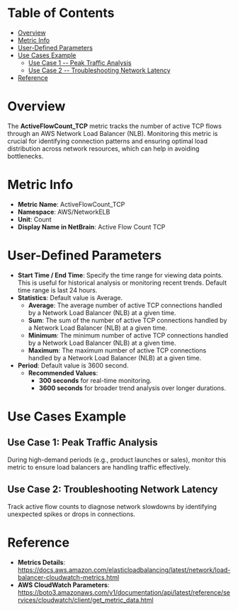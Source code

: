 # Table of Contents
- [Overview](#overview)
- [Metric Info](#metric-info)
- [User-Defined Parameters](#user-defined-parameters)
- [Use Cases Example](#example)
    - [Use Case 1 -- Peak Traffic Analysis](#example-1) 
    - [Use Case 2 -- Troubleshooting Network Latency](#example-2)
- [Reference](#reference)

# Overview <a name="overview"></a>
The <b>ActiveFlowCount_TCP</b> metric tracks the number of active TCP flows through an AWS Network Load Balancer (NLB). Monitoring this metric is crucial for identifying connection patterns and ensuring optimal load distribution across network resources, which can help in avoiding bottlenecks.

# Metric Info <a name="metric-info"></a>
* <b>Metric Name</b>: ActiveFlowCount_TCP
* <b>Namespace</b>: AWS/NetworkELB
* <b>Unit</b>: Count
* <b>Display Name in NetBrain</b>: Active Flow Count TCP

# User-Defined Parameters <a name="user-defined-parameters"></a>
* <b>Start Time / End Time</b>: Specify the time range for viewing data points. This is useful for historical analysis or monitoring recent trends. Default time range is last 24 hours.
* <b>Statistics</b>: Default value is Average.
  * <b>Average</b>: The average number of active TCP connections handled by a Network Load Balancer (NLB) at a given time.
  * <b>Sum</b>: The sum of the number of active TCP connections handled by a Network Load Balancer (NLB) at a given time.
  * <b>Minimum</b>: The minimum number of active TCP connections handled by a Network Load Balancer (NLB) at a given time.
  * <b>Maximum</b>: The maximum number of active TCP connections handled by a Network Load Balancer (NLB) at a given time.
* <b>Period</b>: Default value is 3600 second.
  * <b>Recommended Values</b>:
    * <b>300 seconds</b> for real-time monitoring.
    * <b>3600 seconds</b> for broader trend analysis over longer durations.

# Use Cases Example <a name="example"></a>
## Use Case 1: Peak Traffic Analysis <a name="example-1"></a>
During high-demand periods (e.g., product launches or sales), monitor this metric to ensure load balancers are handling traffic effectively.

## Use Case 2: Troubleshooting Network Latency <a name="example-2"></a>
Track active flow counts to diagnose network slowdowns by identifying unexpected spikes or drops in connections. 

# Reference <a name="reference"></a>
* <b>Metrics Details</b>: https://docs.aws.amazon.com/elasticloadbalancing/latest/network/load-balancer-cloudwatch-metrics.html
* <b>AWS CloudWatch Parameters</b>: https://boto3.amazonaws.com/v1/documentation/api/latest/reference/services/cloudwatch/client/get_metric_data.html